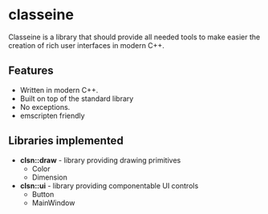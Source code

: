 # classeine

Classeine is a library that should provide all needed tools to make easier
the creation of rich user interfaces in modern C++.

## Features
* Written in modern C++.
* Built on top of the standard library
* No exceptions.
* emscripten friendly

## Libraries implemented

* **clsn::draw** - library providing drawing primitives
  * Color 
  * Dimension
* **clsn::ui** - library providing componentable UI controls
  * Button
  * MainWindow

